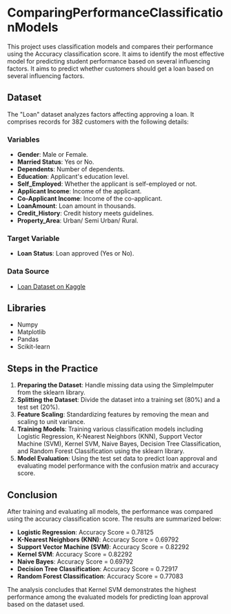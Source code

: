 # ComparingPerformanceClassificationModels

This project uses classification models and compares their performance using the Accuracy classification score. It aims to identify the most effective model for predicting student performance based on several influencing factors.
It aims to predict whether customers should get a loan based on several influencing factors.

## Dataset

The "Loan" dataset analyzes factors affecting approving a loan. It comprises records for 382 customers with the following details:

### Variables
- **Gender**: Male or Female.
- **Married Status**: Yes or No.
- **Dependents**: Number of dependents.
- **Education**: Applicant's education level.
- **Self_Employed**: Whether the applicant is self-employed or not.
- **Applicant Income**: Income of the applicant.
- **Co-Applicant Income**: Income of the co-applicant.
- **LoanAmount**: Loan amount in thousands.
- **Credit_History**: Credit history meets guidelines.
- **Property_Area**: Urban/ Semi Urban/ Rural.


### Target Variable
- **Loan Status**: Loan approved (Yes or No).

### Data Source
- [Loan Dataset on Kaggle]([https://www.kaggle.com/datasets/nikhil7280/student-performance-multiple-linear-regression](https://www.kaggle.com/datasets/bhavikjikadara/loan-status-prediction/code))

## Libraries
- Numpy
- Matplotlib
- Pandas
- Scikit-learn

## Steps in the Practice
1. **Preparing the Dataset**: Handle missing data using the SimpleImputer from the sklearn library.
2. **Splitting the Dataset**: Divide the dataset into a training set (80%) and a test set (20%).
3. **Feature Scaling**: Standardizing features by removing the mean and scaling to unit variance.
4. **Training Models**: Training various classification models including Logistic Regression, K-Nearest Neighbors (KNN), Support Vector Machine (SVM), Kernel SVM, Naive Bayes, Decision Tree Classification, and Random Forest Classification using the sklearn library.
5. **Model Evaluation**: Using the test set data to predict loan approval and evaluating model performance with the confusion matrix and accuracy score.


## Conclusion
After training and evaluating all models, the performance was compared using the accuracy classification score. The results are summarized below:
- **Logistic Regression**: Accuracy Score = 0.78125
- **K-Nearest Neighbors (KNN)**: Accuracy Score = 0.69792
- **Support Vector Machine (SVM)**: Accuracy Score = 0.82292
- **Kernel SVM**: Accuracy Score = 0.82292
- **Naive Bayes**: Accuracy Score = 0.69792
- **Decision Tree Classification**: Accuracy Score = 0.72917
- **Random Forest Classification**: Accuracy Score = 0.77083

The analysis concludes that Kernel SVM demonstrates the highest performance among the evaluated models for predicting loan approval based on the dataset used.

